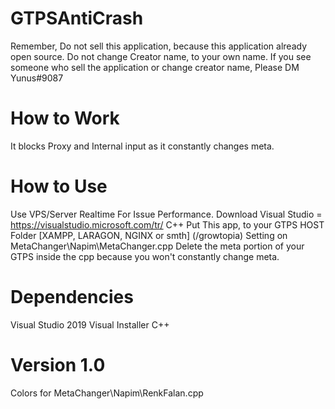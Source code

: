 # GTPSAntiCrash 

Remember,
Do not sell this application, because this application already open source.
Do not change Creator name, to your own name.
If you see someone who sell the application or change creator name, Please DM Yunus#9087

# How to Work

It blocks Proxy and Internal input as it constantly changes meta.

# How to Use

Use VPS/Server Realtime For Issue Performance.
Download Visual Studio = https://visualstudio.microsoft.com/tr/ C++
Put This app, to your GTPS HOST Folder [XAMPP, LARAGON, NGINX or smth] (/growtopia) 
Setting on MetaChanger\Napim\MetaChanger.cpp
Delete the meta portion of your GTPS inside the cpp because you won't constantly change meta.

# Dependencies

Visual Studio 2019
Visual Installer C++

# Version 1.0

Colors for MetaChanger\Napim\RenkFalan.cpp

